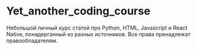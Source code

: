 # Yet_another_coding_course
Небольшой личный курс статей про Python, HTML, Javascript и React Native, понадерганный из разных источников.
Все права пренадлежат правообладателям.